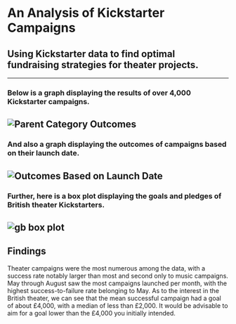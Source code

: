# An Analysis of Kickstarter Campaigns
## Using Kickstarter data to find optimal fundraising strategies for theater projects.
---
### Below is a graph displaying the results of over 4,000 Kickstarter campaigns.
![Parent Category Outcomes](https://user-images.githubusercontent.com/84999050/123901059-e5fa2b80-d92f-11eb-83d1-e53159fcf311.png)
---
### And also a graph displaying the outcomes of campaigns based on their launch date.
![Outcomes Based on Launch Date](https://user-images.githubusercontent.com/84999050/123901070-ec88a300-d92f-11eb-9872-2b34004c7837.png)
---
### Further, here is a box plot displaying the goals and pledges of British theater Kickstarters.
![gb box plot](https://user-images.githubusercontent.com/84999050/123901075-f0b4c080-d92f-11eb-860a-d1a463405d9a.png)
---
## Findings
Theater campaigns were the most numerous among the data, with a success rate notably larger than most and second only to music campaigns. May through August saw the most campaigns launched per month, with the highest success-to-failure rate belonging to May. As to the interest in the British theater, we can see that the mean successful campaign had a goal of about £4,000, with a median of less than £2,000. It would be advisable to aim for a goal lower than the £4,000 you initially intended.

